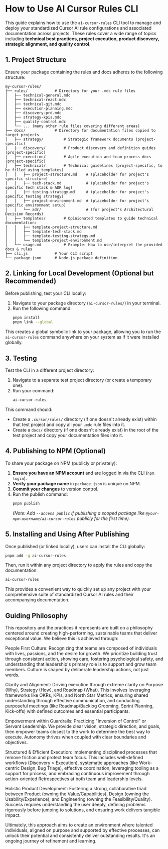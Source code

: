 # How to Use AI Cursor Rules CLI

This guide explains how to use the `ai-cursor-rules` CLI tool to manage and deploy your standardized Cursor AI rule configurations and associated documentation across projects. These rules cover a wide range of topics including **technical best practices, project execution, product discovery, strategic alignment, and quality control**.

## 1. Project Structure

Ensure your package containing the rules and docs adheres to the following structure:

```
my-cursor-rules/
├── rules/            # Directory for your .mdc rule files
│   ├── technical-general.mdc
│   ├── technical-react.mdc
│   ├── technical-git.mdc
│   ├── execution-planning.mdc
│   ├── discovery-prd.mdc
│   ├── strategy-kpis.mdc
│   ├── quality-control.mdc
│   └── ... (many other rule files covering different areas)
├── docs/             # Directory for documentation files copied to target projects
│   ├── strategy/         # Strategic framework documents (project-specific)
│   ├── discovery/        # Product discovery and definition guides (project-specific)
│   ├── execution/        # Agile execution and team process docs (project-specific)
│   ├── technical/        # Technical guidelines (project-specific, to be filled using templates)
│   │   ├── project-structure.md    # (placeholder for project's specific structure)
│   │   ├── tech-stack.md           # (placeholder for project's specific tech stack & ADR log)
│   │   ├── testing-strategy.md     # (placeholder for project's specific testing strategy)
│   │   ├── project-environment.md  # (placeholder for project's specific environment setup)
│   │   └── adr/                    # (for project's Architectural Decision Records)
│   ├── templates/        # Opinionated templates to guide technical documentation:
│   │   ├── template-project-structure.md
│   │   ├── template-tech-stack.md
│   │   ├── template-testing-strategy.md
│   │   └── template-project-environment.md
│   └── usage.md          # Example: How to use/interpret the provided docs & rules
├── cli.js            # Your CLI script
└── package.json      # Node.js package definition
```

## 2. Linking for Local Development (Optional but Recommended)

Before publishing, test your CLI locally:

1.  Navigate to your package directory (`ai-cursor-rules/`) in your terminal.
2.  Run the following command:
    ```bash
    pnpm install
    pnpm link --global
    ```

This creates a global symbolic link to your package, allowing you to run the `ai-cursor-rules` command anywhere on your system as if it were installed globally.

## 3. Testing

Test the CLI in a different project directory:

1.  Navigate to a separate test project directory (or create a temporary one).
2.  Run your command:
    ```bash
    ai-cursor-rules
    ```

This command should:
*   Create a `.cursor/rules/` directory (if one doesn't already exist) within that test project and copy all your `.mdc` rule files into it.
*   Create a `docs/` directory (if one doesn't already exist) in the root of the test project and copy your documentation files into it.

## 4. Publishing to NPM (Optional)

To share your package on NPM (publicly or privately):

1.  **Ensure you have an NPM account** and are logged in via the CLI (`npm login`).
2.  **Verify your package name** in `package.json` is unique on NPM.
3.  **Commit your changes** to version control.
4.  Run the publish command:
    ```bash
    pnpm publish
    ```
    *(Note: Add `--access public` if publishing a scoped package like `@your-npm-username/ai-cursor-rules` publicly for the first time).*

## 5. Installing and Using After Publishing

Once published (or linked locally), users can install the CLI globally:

```bash
pnpm add -g ai-cursor-rules
```

Then, run it within any project directory to apply the rules and copy the documentation:

```bash
ai-cursor-rules
```

This provides a convenient way to quickly set up any project with your comprehensive suite of standardized Cursor AI rules and their accompanying documentation.

## Guiding Philosophy

This repository and the practices it represents are built on a philosophy centered around creating high-performing, sustainable teams that deliver exceptional value. We believe this is achieved through:

People First Culture: Recognizing that teams are composed of individuals with lives, passions, and the desire for growth. We prioritize building trust through consistent action, showing care, fostering psychological safety, and understanding that leadership's primary role is to support and grow team members. Culture is shaped by deliberate leadership actions, not just words.

Clarity and Alignment: Driving execution through extreme clarity on Purpose (Why), Strategy (How), and Roadmap (What). This involves leveraging frameworks like OKRs, KPIs, and North Star Metrics, ensuring shared understanding through effective communication, and conducting purposeful meetings (like Roadmap/Backlog Grooming, Sprint Planning, Kick-offs) with defined outcomes and essential participants.

Empowerment within Guardrails: Practicing "Inversion of Control" or Servant Leadership. We provide clear vision, strategic direction, and goals, then empower teams closest to the work to determine the best way to execute. Autonomy thrives when coupled with clear boundaries and objectives.

Structured & Efficient Execution: Implementing disciplined processes that remove friction and protect team focus. This includes well-defined workflows (Discovery > Execution), systematic approaches (like Work-centric Design, Bug Triage), effective coordination, leveraging tooling as a support for process, and embracing continuous improvement through action-oriented Retrospectives at both team and leadership levels.

Holistic Product Development: Fostering a strong, collaborative triad between Product (owning the Value/Capabilities), Design (owning the Usability/Experience), and Engineering (owning the Feasibility/Quality). Success requires understanding the user deeply, defining problems rigorously before jumping to solutions, and ensuring work delivers tangible impact.

Ultimately, this approach aims to create an environment where talented individuals, aligned on purpose and supported by effective processes, can unlock their potential and consistently deliver outstanding results. It's an ongoing journey of refinement and learning.
